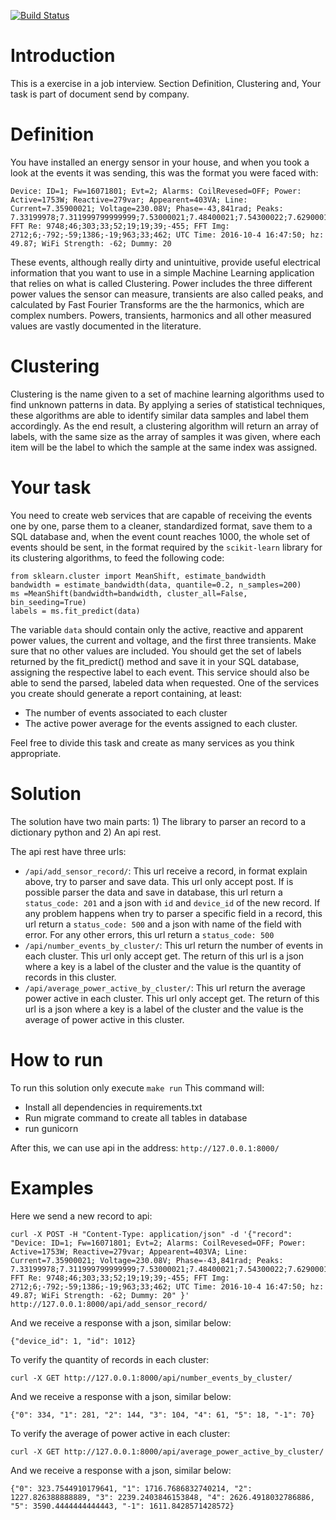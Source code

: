 [![Build Status](https://travis-ci.org/joaojunior/exercise_sensor.svg?branch=master)](https://travis-ci.org/joaojunior/exercise_sensor)

# Introduction

This is a exercise in a job interview.
Section Definition, Clustering and, Your task is part of document send by company.  

# Definition
You have installed an energy sensor in your house, and when you took a look at the events it
was sending, this was the format you were faced with:
```
Device: ID=1; Fw=16071801; Evt=2; Alarms: CoilRevesed=OFF; Power: Active=1753W; Reactive=279var; Appearent=403VA; Line: Current=7.35900021; Voltage=230.08V; Phase=-43,841rad; Peaks: 7.33199978;7.311999799999999;7.53000021;7.48400021;7.54300022;7.62900019;7.36499977;7.28599977;7.37200022;7.31899977; FFT Re: 9748;46;303;33;52;19;19;39;-455; FFT Img: 2712;6;-792;-59;1386;-19;963;33;462; UTC Time: 2016-10-4 16:47:50; hz: 49.87; WiFi Strength: -62; Dummy: 20
```
These events, although really dirty and unintuitive, provide useful electrical information that you
want to use in a simple Machine Learning application that relies on what is called Clustering.
Power includes the three different power values the sensor can measure, transients are also
called peaks, and calculated by Fast Fourier Transforms are the the harmonics, which are
complex numbers. Powers, transients, harmonics and all other measured values are vastly
documented in the literature.

# Clustering
Clustering is the name given to a set of machine learning algorithms used to find unknown
patterns in data. By applying a series of statistical techniques, these algorithms are able to
identify similar data samples and label them accordingly. As the end result, a clustering
algorithm will return an array of labels, with the same size as the array of samples it was given,
where each item will be the label to which the sample at the same index was assigned.

# Your task
You need to create web services that are capable of receiving the events one by one, parse
them to a cleaner, standardized format, save them to a SQL database and, when the event
count reaches 1000, the whole set of events should be sent, in the format required by the
`scikit-learn` library for its clustering algorithms, to feed the following code:
```
from sklearn.cluster import MeanShift, estimate_bandwidth
bandwidth = estimate_bandwidth(data, quantile=0.2, n_samples=200)
ms =MeanShift(bandwidth=bandwidth, cluster_all=False, bin_seeding=True)
labels = ms.fit_predict(data)
```
The variable `data` should contain only the active, reactive and apparent power values, the
current and voltage, and the first three transients. Make sure that no other values are included.
You should get the set of labels returned by the ​fit_predict() method and save it in your SQL
database, assigning the respective label to each event. This service should also be able to send
the parsed, labeled data when requested.
One of the services you create should generate a report containing, at least:
- The number of events associated to each cluster
- The active power average for the events assigned to each cluster.

Feel free to divide this task and create as many services as you think appropriate.

# Solution
The solution have two main parts: 1) The library to parser an record to a dictionary python and 2) An api rest.

The api rest have three urls:
- `/api/add_sensor_record/`: This url receive a record, in format explain above, try to parser and save data. This url only accept post. If is possible parser the data and save in database, this url return a `status_code: 201` and a json with `id` and `device_id` of the new record. If any problem happens when try to parser a specific field in a record, this url return a `status_code: 500` and a json with name of the field with error. For any other errors, this url return a `status_code: 500` 
- `/api/number_events_by_cluster/`: This url return the number of events in each cluster. This url only accept get. The return of this url is a json where a key is a label of the cluster and the value is the quantity of records in this cluster.
- `/api/average_power_active_by_cluster/`: This url return the average power active in each cluster. This url only accept get. The return of this url is a json where a key is a label of the cluster and the value is the average of power active in this cluster.

# How to run
To run this solution only execute `make run`
This command will:
- Install all dependencies in requirements.txt
- Run migrate command to create all tables in database
- run gunicorn

After this, we can use api in the address: `http://127.0.0.1:8000/`

# Examples
Here we send a new record to api:
```
curl -X POST -H "Content-Type: application/json" -d '{"record": "Device: ID=1; Fw=16071801; Evt=2; Alarms: CoilRevesed=OFF; Power: Active=1753W; Reactive=279var; Appearent=403VA; Line: Current=7.35900021; Voltage=230.08V; Phase=-43,841rad; Peaks: 7.33199978;7.311999799999999;7.53000021;7.48400021;7.54300022;7.62900019;7.36499977;7.28599977;7.37200022;7.31899977; FFT Re: 9748;46;303;33;52;19;19;39;-455; FFT Img: 2712;6;-792;-59;1386;-19;963;33;462; UTC Time: 2016-10-4 16:47:50; hz: 49.87; WiFi Strength: -62; Dummy: 20" }' http://127.0.0.1:8000/api/add_sensor_record/
```
And we receive a response with a json, similar below:
```
{"device_id": 1, "id": 1012}
```

To verify the quantity of records in each cluster:
```
curl -X GET http://127.0.0.1:8000/api/number_events_by_cluster/
```
And we receive a response with a json, similar below:
```
{"0": 334, "1": 281, "2": 144, "3": 104, "4": 61, "5": 18, "-1": 70}
```

To verify the average of power active in each cluster:
```
curl -X GET http://127.0.0.1:8000/api/average_power_active_by_cluster/
```
And we receive a response with a json, similar below:
```
{"0": 323.7544910179641, "1": 1716.7686832740214, "2": 1227.826388888889, "3": 2239.2403846153848, "4": 2626.4918032786886, "5": 3590.4444444444443, "-1": 1611.8428571428572}
```
